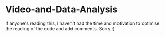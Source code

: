 # Video-and-Data-Analysis

If anyone's reading this, I haven't had the time and motivation to optimise the reading of the code and add comments. Sorry :)
